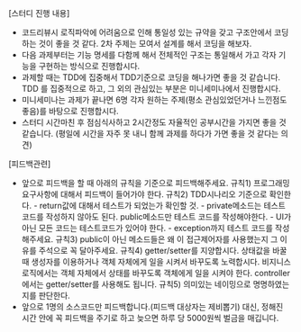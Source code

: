 [스터디 진행 내용]
* 코드리뷰시 로직파악에 어려움으로 인해 통일성 있는 규약을 갖고 구조안에서 코딩하는 것이 좋을 것 같다. 2차 주제는 모여서 설계를 해서 코딩을 해보자. 
* 다음 과제부터는 기능 명세를 다함께 해서 전체적인 구조는 통일해서 가고 각자 기능을 구현하는 방식으로 진행합시다.
* 과제할 때는 TDD에 집중해서 TDD기준으로 코딩을 해나가면 좋을 것 같습니다. TDD 를 집중적으로 하고, 그 외의 관심있는 부분은 미니세미나에서 진행합시다. 
* 미니세미나는 과제가 끝나면 6명 각자 원하는 주제(평소 관심있었던거나 느낀점도 좋음)를 바탕으로 진행합시다. 
* 스터디 시간마친 후 점심식사하고 2시간정도 자율적인 공부시간을 가지면 좋을 것 같습니다. (평일에 시간을 자주 못 내니 함께 과제를 하다가 가면 좋을 것 같다는 의견)

[피드백관련]
* 앞으로 피드백을 할 때 아래의 규칙을 기준으로 피드백해주세요.
    규칙1) 프로그래밍 요구사항에 대해서 피드백이 들어가야 한다.
    규칙2)  TDD시나리오 기준으로 확인한다. 
        - return값에 대해서 테스트가 되었는가 확인할 것. 
        - private메소드는 테스트코드를 작성하지 않아도 된다. public메소드만 테스트 코드를 작성해야한다. 
        - UI가 아닌 모든 코드는 테스트코드가 있어야 한다. 
        - exception까지 테스트 코드를 작성해주세요.
    규칙3) public이 아닌 메소드들은 왜 이 접근제어자를 사용했는지 그 이유를 주석으로 꼭 달아주세요.
    규칙4) getter/setter를 지양합시다. 상태값을 바꿀 때 생성자를 이용하거나 객체 자체에게 일을 시켜서 바꾸도록 노력합시다. 비지니스로직에서는 객체 자체에서 상태를 바꾸도록 객체에게 일을 시켜야 한다. controller에서는 getter/setter를 사용해도 됩니다.
    규칙5) 의미있는 네이밍으로 명명하였는 지를 판단한다.
* 앞으로 1명의 소스코드만 피드백합니다.(피드백 대상자는 제비뽑기) 대신, 정해진 시간 안에 꼭 피드백을 주기로 하고 늦으면 하루 당 5000원씩 벌금을 매깁니다.
